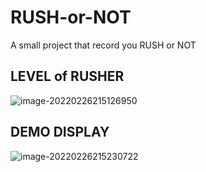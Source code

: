 # RUSH-or-NOT

A small project that record you RUSH or NOT

## LEVEL of RUSHER

![image-20220226215126950](http://tallestdaisy.oss-cn-beijing.aliyuncs.com/img/image-20220226215126950.png)

## DEMO DISPLAY

![image-20220226215230722](http://tallestdaisy.oss-cn-beijing.aliyuncs.com/img/image-20220226215230722.png)
